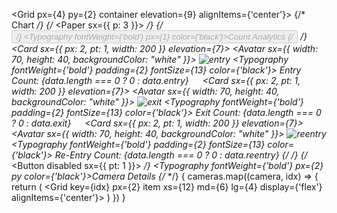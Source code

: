 <Grid px={4} py={2} container elevation={9} alignItems={'center'}>
                    {/* Chart */}
                    <Grid item xs={12} p={1} component={Paper}>
                        {/* <Paper sx={{ p: 3 }}> */}
                        {/* <Button disabled> */}
                        <Typography fontWeight={'bold'} px={1} color={'black'}>Count Analytics</Typography>
                        {/* </Button> */}
                        <CardActions>
                            <Card sx={{ px: 2, pt: 1, width: 200 }} elevation={7}>
                                <Avatar sx={{ width: 70, height: 40, backgroundColor: "white" }}>
                                    <img src={entry} alt='entry' width={50} height={50} />
                                </Avatar>
                                <Typography fontWeight={'bold'} padding={2} fontSize={13} color={'black'}>
                                    Entry  Count: {data.length === 0 ? 0 : data.entry}
                                </Typography>
                            </Card>&emsp;
                            <Card sx={{ px: 2, pt: 1, width: 200 }} elevation={7}>
                                <Avatar sx={{ width: 70, height: 40, backgroundColor: "white" }}>
                                    <img src={exit} alt='exit' width={50} height={50} />
                                </Avatar>
                                <Typography fontWeight={'bold'} padding={2} fontSize={13} color={'black'}>
                                    Exit  Count: {data.length === 0 ? 0 : data.exit}
                                </Typography>
                            </Card>&emsp;
                            <Card sx={{ px: 2, pt: 1, width: 200 }} elevation={7}>
                                <Avatar sx={{ width: 70, height: 40, backgroundColor: "white" }}>
                                    <img src={reentry} alt='reentry' width={50} height={50} />
                                </Avatar>
                                <Typography fontWeight={'bold'} padding={2} fontSize={13} color={'black'}>
                                    Re-Entry Count: {data.length === 0 ? 0 : data.reentry}
                                </Typography>
                            </Card>
                        </CardActions>
                        {/* </Paper> */}
                    </Grid>
                    <Grid item xs={12} mb={4} mt={2} pb={2} component={Paper}>
                        {/* <Button disabled sx={{ pt: 1 }}> */}
                        <Typography fontWeight={'bold'} px={2} py color={'black'}>Camera Details</Typography>
                        {/* </Button> */}
                        <Grid container rowSpacing={2}>
                            {
                                cameras.map((camera, idx) => {
                                    return (
                                        <Grid key={idx} px={2} item xs={12} md={6} lg={4} display={'flex'} alignItems={'center'}>
                                            <MediaCard camera={camera} id={idx} />
                                        </Grid>
                                    )
                                })
                            }
                        </Grid>
                    </Grid>
                </Grid>